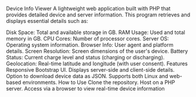 Device Info Viewer
A lightweight web application built with PHP that provides detailed device and server information. This program retrieves and displays essential details such as:

Disk Space: Total and available storage in GB.
RAM Usage: Used and total memory in GB.
CPU Cores: Number of processor cores.
Server OS: Operating system information.
Browser Info: User agent and platform details.
Screen Resolution: Screen dimensions of the user's device.
Battery Status: Current charge level and status (charging or discharging).
Geolocation: Real-time latitude and longitude (with user consent).
Features
Responsive Bootstrap UI.
Displays server-side and client-side details.
Option to download device data as JSON.
Supports both Linux and web-based environments.
How to Use
Clone the repository.
Host on a PHP server.
Access via a browser to view real-time device information